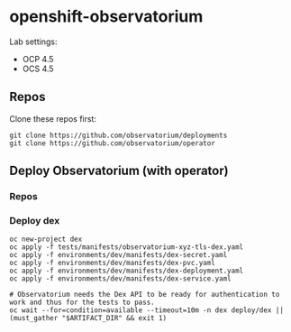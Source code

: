# openshift-observatorium

Lab settings:

- OCP 4.5
- OCS 4.5

## Repos

Clone these repos first:

    git clone https://github.com/observatorium/deployments
    git clone https://github.com/observatorium/operator

## Deploy Observatorium (with operator)

### Repos

    
    
### Deploy dex

    oc new-project dex
    oc apply -f tests/manifests/observatorium-xyz-tls-dex.yaml
    oc apply -f environments/dev/manifests/dex-secret.yaml
    oc apply -f environments/dev/manifests/dex-pvc.yaml
    oc apply -f environments/dev/manifests/dex-deployment.yaml
    oc apply -f environments/dev/manifests/dex-service.yaml
    
    # Observatorium needs the Dex API to be ready for authentication to work and thus for the tests to pass.
    oc wait --for=condition=available --timeout=10m -n dex deploy/dex || (must_gather "$ARTIFACT_DIR" && exit 1)
